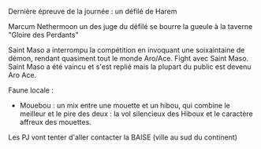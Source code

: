 Dernière épreuve de la journée : un défilé de Harem

Marcum Nethermoon un des juge du défilé se bourre la gueule à la taverne "Gloire des Perdants"

Saint Maso a interrompu la compétition en invoquant une soixaintaine de démon, rendant quasiment tout le monde Aro/Ace. Fight avec Saint Maso. Saint Maso a été vaincu et s'est replié mais la plupart du public est devenu Aro Ace.

Faune locale :

- Mouebou : un mix entre une mouette et un hibou, qui combine le meilleur et le pire des deux : la vol silencieux des Hiboux et le caractère affreux des mouettes.

Les PJ vont tenter d'aller contacter la BAISE (ville au sud du continent)